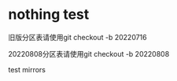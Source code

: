 # nothing test
旧版分区表请使用git checkout -b 20220716

20220808分区表请使用git checkout -b 20220808

test mirrors